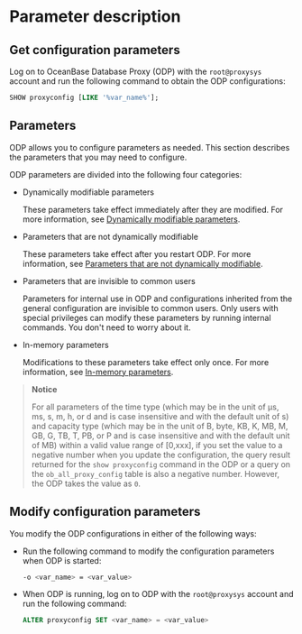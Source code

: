# Parameter description

## Get configuration parameters

Log on to OceanBase Database Proxy (ODP) with the `root@proxysys` account and run the following command to obtain the ODP configurations:

```sql
SHOW proxyconfig [LIKE '%var_name%'];
```

## Parameters

ODP allows you to configure parameters as needed. This section describes the parameters that you may need to configure.

ODP parameters are divided into the following four categories:

* Dynamically modifiable parameters

   These parameters take effect immediately after they are modified. For more information, see [Dynamically modifiable parameters](2.parameters-that-can-be-dynamically-modified.md).

* Parameters that are not dynamically modifiable

   These parameters take effect after you restart ODP. For more information, see [Parameters that are not dynamically modifiable](3.parameters-that-cannot-be-dynamically-modified.md).

* Parameters that are invisible to common users

   Parameters for internal use in ODP and configurations inherited from the general configuration are invisible to common users. Only users with special privileges can modify these parameters by running internal commands. You don't need to worry about it.

* In-memory parameters

   Modifications to these parameters take effect only once. For more information, see [In-memory parameters](5.memory-level-parameters.md).

> **Notice**
>
> For all parameters of the time type (which may be in the unit of μs, ms, s, m, h, or d and is case insensitive and with the default unit of s) and capacity type (which may be in the unit of B, byte, KB, K, MB, M, GB, G, TB, T, PB, or P and is case insensitive and with the default unit of MB) within a valid value range of [0,xxx], if you set the value to a negative number when you update the configuration, the query result returned for the `show proxyconfig` command in the ODP or a query on the `ob_all_proxy_config` table is also a negative number. However, the ODP takes the value as `0`.

## Modify configuration parameters

You modify the ODP configurations in either of the following ways:

* Run the following command to modify the configuration parameters when ODP is started:

   ```bash
   -o <var_name> = <var_value>
   ```

* When ODP is running, log on to ODP with the `root@proxysys` account and run the following command:

   ```sql
   ALTER proxyconfig SET <var_name> = <var_value>
   ```
